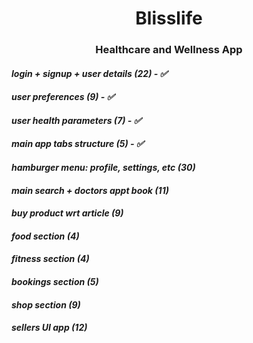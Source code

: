 <h1 align="center">
Blisslife
</h1>

<h3 align="center">
Healthcare and Wellness App
</h3>

#### _login + signup + user details (22) - ✅_
#### _user preferences (9) - ✅_
#### _user health parameters (7) - ✅_
#### _main app tabs structure (5) - ✅_
#### _hamburger menu: profile, settings, etc (30)_
#### _main search + doctors appt book (11)_
#### _buy product wrt article (9)_
#### _food section (4)_
#### _fitness section (4)_
#### _bookings section (5)_
#### _shop section (9)_
#### _sellers UI app (12)_
